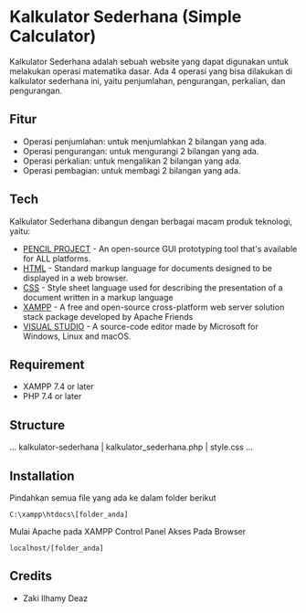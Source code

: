 # Kalkulator Sederhana (Simple Calculator)

Kalkulator Sederhana adalah sebuah website yang dapat digunakan untuk melakukan operasi matematika dasar. Ada 4 operasi yang bisa dilakukan di kalkulator sederhana ini, yaitu penjumlahan, pengurangan, perkalian, dan pengurangan.

## Fitur
- Operasi penjumlahan: untuk menjumlahkan 2 bilangan yang ada.
- Operasi pengurangan: untuk mengurangi 2 bilangan yang ada.
- Operasi perkalian: untuk mengalikan 2 bilangan yang ada.
- Operasi pembagian: untuk membagi 2 bilangan yang ada.

## Tech
Kalkulator Sederhana dibangun dengan berbagai macam produk teknologi, yaitu:
* [PENCIL PROJECT](https://pencil.evolus.vn) - An open-source GUI prototyping tool that's available for ALL platforms.
* [HTML](https://html.com) - Standard markup language for documents designed to be displayed in a web browser.
* [CSS](https://www.w3.org/Style/CSS/Overview.en.html) - Style sheet language used for describing the presentation of a document written in a markup language
* [XAMPP](hhtps://www.apachefriends.org) - A free and open-source cross-platform web server solution stack package developed by Apache Friends
* [VISUAL STUDIO](https://code.visualstudio.com) - A source-code editor made by Microsoft for Windows, Linux and macOS.

## Requirement
- XAMPP 7.4 or later
- PHP 7.4 or later

## Structure
...
kalkulator-sederhana
|   kalkulator_sederhana.php
|   style.css
...

## Installation

Pindahkan semua file yang ada ke dalam folder berikut

    C:\xampp\htdocs\[folder_anda]
    
Mulai Apache pada XAMPP Control Panel
Akses Pada Browser

    localhost/[folder_anda]

## Credits
* Zaki Ilhamy Deaz

